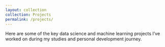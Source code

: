 ```yaml
---
layout: collection
collection: Projects
permalink: /projects/
---
```


Here are some of the key data science and machine learning projects I’ve worked on during my studies and personal development journey.

